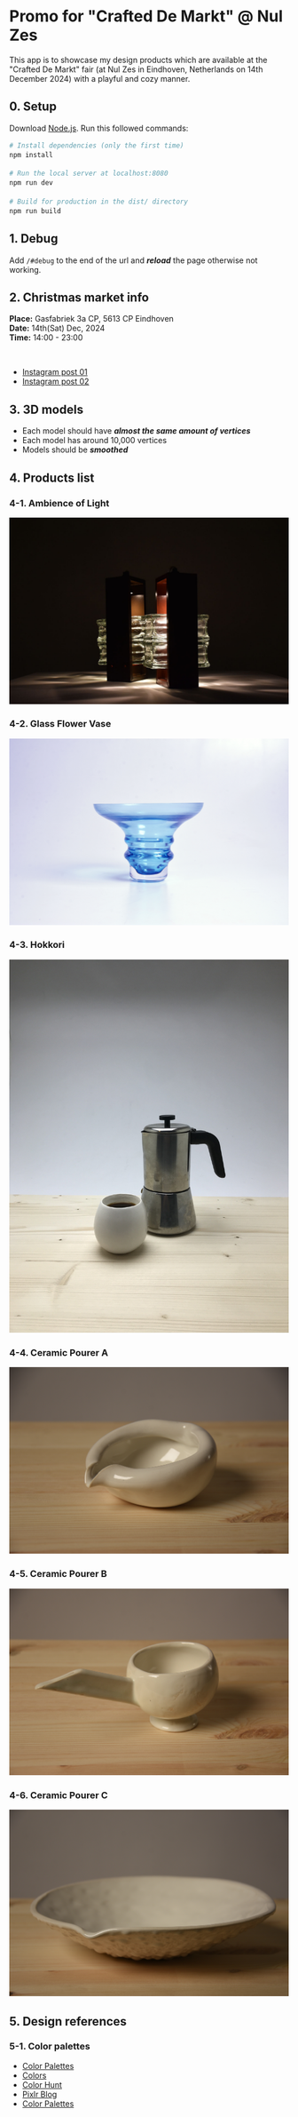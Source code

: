 # Promo for "Crafted De Markt" @ Nul Zes

This app is to showcase my design products which are available at the "Crafted De Markt" fair (at Nul Zes in Eindhoven, Netherlands on 14th December 2024) with a playful and cozy manner.

## 0. Setup

Download [Node.js](https://nodejs.org/en/download/).
Run this followed commands:

```bash
# Install dependencies (only the first time)
npm install

# Run the local server at localhost:8080
npm run dev

# Build for production in the dist/ directory
npm run build
```

## 1. Debug

Add `/#debug` to the end of the url and **_reload_** the page otherwise not working.

## 2. Christmas market info

**Place:** Gasfabriek 3a CP, 5613 CP Eindhoven <br />
**Date:** 14th(Sat) Dec, 2024 <br />
**Time:** 14:00 - 23:00 <br />

<br />

- [Instagram post 01](https://www.instagram.com/p/DCyhOnZsDAX/)
- [Instagram post 02](https://www.instagram.com/p/DDR4e4PM9Rb/?img_index=1)

## 3. 3D models

- Each model should have **_almost the same amount of vertices_**
- Each model has around 10,000 vertices
- Models should be **_smoothed_**

## 4. Products list

### 4-1. Ambience of Light

![ambience of light](/static/images/products/ambience-of-light.jpg)

### 4-2. Glass Flower Vase

![glass flower vase](/static/images/products/glass-flower-vase.jpg)

### 4-3. Hokkori

![hokkori](/static/images/products/hokkori.jpg)

### 4-4. Ceramic Pourer A

![cemranic pourer a](/static/images/products/ceramic-pourer-a.jpg)

### 4-5. Ceramic Pourer B

![cemranic pourer b](/static/images/products/ceramic-pourer-b.jpg)

### 4-6. Ceramic Pourer C

![cemranic pourer c](/static/images/products/ceramic-pourer-c.jpg)

## 5. Design references

### 5-1. Color palettes

- [Color Palettes](https://colorpalettes.net/tag/christmas-palette/)
- [Colors](https://coolors.co/palettes/popular/christmas)
- [Color Hunt](https://colorhunt.co/palettes/christmas)
- [Pixlr Blog](https://pixlr.com/blog/5-festive-color-palettes-to-use-in-your-designs-this-christmas-2/)
- [Color Palettes](https://colorpalettes.net/tag/christmas-palette/)
